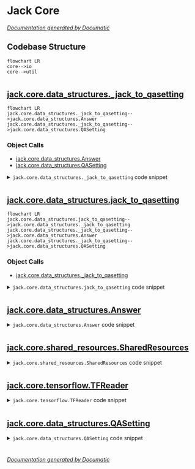 # Jack Core

[_Documentation generated by Documatic_](https://www.documatic.com)

<!---Documatic-section-Codebase Structure-start--->
## Codebase Structure

<!---Documatic-block-system_architecture-start--->
```mermaid
flowchart LR
core-->io
core-->util
```
<!---Documatic-block-system_architecture-end--->

# #
<!---Documatic-section-Codebase Structure-end--->

<!---Documatic-section-jack.core.data_structures._jack_to_qasetting-start--->
## [jack.core.data_structures._jack_to_qasetting](7-jack_core.md#jack.core.data_structures._jack_to_qasetting)

<!---Documatic-section-_jack_to_qasetting-start--->
```mermaid
flowchart LR
jack.core.data_structures._jack_to_qasetting-->jack.core.data_structures.Answer
jack.core.data_structures._jack_to_qasetting-->jack.core.data_structures.QASetting
```

### Object Calls

* [jack.core.data_structures.Answer](7-jack_core.md#jack.core.data_structures.Answer)
* [jack.core.data_structures.QASetting](7-jack_core.md#jack.core.data_structures.QASetting)

<!---Documatic-block-jack.core.data_structures._jack_to_qasetting-start--->
<details>
	<summary><code>jack.core.data_structures._jack_to_qasetting</code> code snippet</summary>

```python
def _jack_to_qasetting(instance, value, global_candidates):
    support = [value(s) for s in instance['support']] if 'support' in instance else None
    idd = value(instance, 'id')
    for question_instance in instance['questions']:
        question = value(question_instance['question'])
        idd = value(question_instance, 'id') or idd
        idd = value(question_instance['question'], 'id') or idd
        if global_candidates is None:
            candidates = [value(c) for c in question_instance['candidates']] if 'candidates' in question_instance else None
        else:
            candidates = global_candidates
        answers = [Answer(value(c), value(c, 'span'), value(c, 'doc_idx', 0)) for c in question_instance['answers']] if 'answers' in question_instance else None
        yield (QASetting(question, support, candidates=candidates, id=idd), answers)
```
</details>
<!---Documatic-block-jack.core.data_structures._jack_to_qasetting-end--->
<!---Documatic-section-_jack_to_qasetting-end--->

# #
<!---Documatic-section-jack.core.data_structures._jack_to_qasetting-end--->

<!---Documatic-section-jack.core.data_structures.jack_to_qasetting-start--->
## [jack.core.data_structures.jack_to_qasetting](7-jack_core.md#jack.core.data_structures.jack_to_qasetting)

<!---Documatic-section-jack_to_qasetting-start--->
```mermaid
flowchart LR
jack.core.data_structures.jack_to_qasetting-->jack.core.data_structures._jack_to_qasetting
jack.core.data_structures._jack_to_qasetting-->jack.core.data_structures.Answer
jack.core.data_structures._jack_to_qasetting-->jack.core.data_structures.QASetting
```

### Object Calls

* [jack.core.data_structures._jack_to_qasetting](7-jack_core.md#jack.core.data_structures._jack_to_qasetting)

<!---Documatic-block-jack.core.data_structures.jack_to_qasetting-start--->
<details>
	<summary><code>jack.core.data_structures.jack_to_qasetting</code> code snippet</summary>

```python
def jack_to_qasetting(jtr_data, max_count=None):

    def value(c, key='text', default=None):
        return c.get(key, default) if isinstance(c, dict) else c if key == 'text' else default
    global_candidates = [value(c) for c in jtr_data['globals']['candidates']] if 'globals' in jtr_data else None
    ans = [(inp, answer) for i in jtr_data['instances'] for (inp, answer) in _jack_to_qasetting(i, value, global_candidates)][:max_count]
    return ans
```
</details>
<!---Documatic-block-jack.core.data_structures.jack_to_qasetting-end--->
<!---Documatic-section-jack_to_qasetting-end--->

# #
<!---Documatic-section-jack.core.data_structures.jack_to_qasetting-end--->

<!---Documatic-section-jack.core.data_structures.Answer-start--->
## [jack.core.data_structures.Answer](7-jack_core.md#jack.core.data_structures.Answer)

<!---Documatic-section-Answer-start--->
<!---Documatic-block-jack.core.data_structures.Answer-start--->
<details>
	<summary><code>jack.core.data_structures.Answer</code> code snippet</summary>

```python
class Answer:

    def __init__(self, text: str, span: Tuple[int, int]=None, doc_idx: int=0, score: float=1.0):
        """
        Create a new answer.
        Args:
            text: The text string of the answer.
            span: For extractive QA, a span in the support documents. The triple `(start, end)`
                represents a span in support document with index `doc_index` in the ordered sequence of
            doc_idx: index of document where answer was found
            support documents. The span starts at `start` and ends at `end` (exclusive).
            score: the score a model associates with this answer.
        """
        assert span is None or len(span) == 2, 'span should be (char_start, char_end) tuple'
        self.score = score
        self.span = span
        self.doc_idx = doc_idx
        self.text = text
```
</details>
<!---Documatic-block-jack.core.data_structures.Answer-end--->
<!---Documatic-section-Answer-end--->

# #
<!---Documatic-section-jack.core.data_structures.Answer-end--->

<!---Documatic-section-jack.core.shared_resources.SharedResources-start--->
## [jack.core.shared_resources.SharedResources](7-jack_core.md#jack.core.shared_resources.SharedResources)

<!---Documatic-section-SharedResources-start--->
<!---Documatic-block-jack.core.shared_resources.SharedResources-start--->
<details>
	<summary><code>jack.core.shared_resources.SharedResources</code> code snippet</summary>

```python
class SharedResources:

    def __init__(self, vocab: Vocab=None, config: dict=None, embeddings: Embeddings=None):
        """
        Several shared resources are initialised here, even if no arguments
        are passed when calling __init__.
        The instantiated objects will be filled by the InputModule.
        - self.config holds hyperparameter values and general configuration
            parameters.
        - self.vocab serves as default Vocabulary object.
        - self.answer_vocab is by default the same as self.vocab. However,
            this attribute can be changed by the InputModule, e.g. by setting
            sepvocab=True when calling the setup_from_data() of the InputModule.
        """
        self.config = config or dict()
        self.vocab = vocab
        self.embeddings = embeddings

    def store(self, path):
        """
        Saves all attributes of this object.

        Args:
            path: path to save shared resources
        """
        if not os.path.exists(path):
            os.mkdir(path)
        vocabs = [(k, v) for (k, v) in self.__dict__.items() if isinstance(v, Vocab)]
        with open(os.path.join(path, 'remainder'), 'wb') as f:
            remaining = {k: v for (k, v) in self.__dict__.items() if not isinstance(v, Vocab) and (not k == 'config') and (not k == 'embeddings')}
            pickle.dump(remaining, f, pickle.HIGHEST_PROTOCOL)
        for (k, v) in vocabs:
            v.store(os.path.join(path, k))
        with open(os.path.join(path, 'config.yaml'), 'w') as f:
            yaml.dump(self.config, f)
        if self.embeddings is not None:
            self.embeddings.store(os.path.join(path, 'embeddings'))

    def load(self, path):
        """
        Loads this (potentially empty) resource from path (all object attributes).
        Args:
            path: path to shared resources
        """
        remainder_path = os.path.join(path, 'remainder')
        if os.path.exists(remainder_path):
            with open(remainder_path, 'rb') as f:
                self.__dict__.update(pickle.load(f))
        for f in os.listdir(path):
            if f == 'config.yaml':
                with open(os.path.join(path, f), 'r') as f:
                    self.config = yaml.load(f)
            elif f == 'embeddings':
                self.embeddings = Embeddings.from_dir(os.path.join(path, f))
            else:
                v = Vocab()
                v.load(os.path.join(path, f))
                self.__dict__[f] = v
```
</details>
<!---Documatic-block-jack.core.shared_resources.SharedResources-end--->
<!---Documatic-section-SharedResources-end--->

# #
<!---Documatic-section-jack.core.shared_resources.SharedResources-end--->

<!---Documatic-section-jack.core.tensorflow.TFReader-start--->
## [jack.core.tensorflow.TFReader](7-jack_core.md#jack.core.tensorflow.TFReader)

<!---Documatic-section-TFReader-start--->
<!---Documatic-block-jack.core.tensorflow.TFReader-start--->
<details>
	<summary><code>jack.core.tensorflow.TFReader</code> code snippet</summary>

```python
class TFReader(JTReader):

    @property
    def model_module(self) -> TFModelModule:
        return super().model_module

    @property
    def session(self) -> tf.Session:
        """Returns: input module"""
        return self.model_module.tf_session

    def train(self, optimizer, training_set: Iterable[Tuple[QASetting, List[Answer]]], batch_size: int, max_epochs=10, hooks=tuple(), l2=0.0, clip=None, clip_op=tf.clip_by_value, summary_writer=None, **kwargs):
        """
        This method trains the reader (and changes its state).

        Args:
            optimizer: TF optimizer
            training_set: the training instances.
            batch_size: size of training batches
            max_epochs: maximum number of epochs
            hooks: TrainingHook implementations that are called after epochs and batches
            l2: whether to use l2 regularization
            clip: whether to apply gradient clipping and at which value
            clip_op: operation to perform for clipping
            summary_writer: summary writer
        """
        (batches, loss, min_op, summaries) = self._setup_training(batch_size, clip, optimizer, training_set, summary_writer, l2, clip_op, **kwargs)
        self._train_loop(min_op, loss, batches, hooks, max_epochs, summaries, summary_writer, **kwargs)

    def _setup_training(self, batch_size, clip, optimizer, training_set, summary_writer, l2, clip_op, **kwargs):
        global_step = tf.train.get_global_step()
        if global_step is None:
            global_step = tf.train.create_global_step()
        if not self._is_setup:
            logger.info('Setting up model...')
            self.setup_from_data(training_set, is_training=True)
        logger.info('Preparing training data...')
        batches = self.input_module.batch_generator(training_set, batch_size, is_eval=False)
        logging.basicConfig(stream=sys.stdout, level=logging.DEBUG)
        loss = self.model_module.tensors[Ports.loss]
        summaries = None
        if summary_writer is not None:
            summaries = tf.summary.merge_all()
        if l2:
            loss += tf.add_n([tf.nn.l2_loss(v) for v in self.model_module.train_variables]) * l2
        if clip:
            gradients = optimizer.compute_gradients(loss)
            if clip_op == tf.clip_by_value:
                gradients = [(tf.clip_by_value(grad, clip[0], clip[1]), var) for (grad, var) in gradients if grad is not None]
            elif clip_op == tf.clip_by_norm:
                gradients = [(tf.clip_by_norm(grad, clip), var) for (grad, var) in gradients if grad is not None]
            min_op = optimizer.apply_gradients(gradients, global_step)
        else:
            min_op = optimizer.minimize(loss, global_step)
        variable_size = lambda v: reduce(lambda x, y: x * y, v.get_shape().as_list()) if v.get_shape() else 1
        num_params = sum((variable_size(v) for v in self.model_module.train_variables))
        logger.info('Number of parameters: %d' % num_params)
        self.session.run([v.initializer for v in tf.global_variables() if v not in self.model_module.variables])
        return (batches, loss, min_op, summaries)

    def _train_loop(self, optimization_op, loss_op, batches, hooks, max_epochs, summaries, summary_writer, **kwargs):
        logger.info('Start training...')
        for i in range(1, max_epochs + 1):
            for (j, batch) in enumerate(batches):
                feed_dict = self.model_module.convert_to_feed_dict(batch)
                if summaries is not None:
                    (step, sums, current_loss, _) = self.session.run([tf.train.get_global_step(), summaries, loss_op, optimization_op], feed_dict=feed_dict)
                    summary_writer.add_summary(sums, step)
                else:
                    (current_loss, _) = self.session.run([loss_op, optimization_op], feed_dict=feed_dict)
                for hook in hooks:
                    hook.at_iteration_end(i, current_loss, set_name='train')
            for hook in hooks:
                hook.at_epoch_end(i)
```
</details>
<!---Documatic-block-jack.core.tensorflow.TFReader-end--->
<!---Documatic-section-TFReader-end--->

# #
<!---Documatic-section-jack.core.tensorflow.TFReader-end--->

<!---Documatic-section-jack.core.data_structures.QASetting-start--->
## [jack.core.data_structures.QASetting](7-jack_core.md#jack.core.data_structures.QASetting)

<!---Documatic-section-QASetting-start--->
<!---Documatic-block-jack.core.data_structures.QASetting-start--->
<details>
	<summary><code>jack.core.data_structures.QASetting</code> code snippet</summary>

```python
class QASetting:

    def __init__(self, question: str, support: Sequence[str]=(), id: str=None, candidates: Sequence[str]=None, seq_candidates: Sequence[str]=None, candidate_spans: Sequence[Tuple[int, int, int]]=None):
        """
        Create a new QASetting.
        Args:
            question: the question text.
            support: a sequence of support documents the answerer has access to when answering the question.
            id: an identifier for this question setting.
            candidates: a list of candidate answer strings.
            candidate_spans: for extractive QA, a sequence of candidate spans in the support documents.
            A span `(doc_index,start,end)` corresponds to a span in support document with index `doc_index`,
            with start position `start` and end position `end`.
        """
        self.id = id
        self.candidate_spans = candidate_spans
        self.candidates = candidates
        self.support = support
        self.question = question
```
</details>
<!---Documatic-block-jack.core.data_structures.QASetting-end--->
<!---Documatic-section-QASetting-end--->

# #
<!---Documatic-section-jack.core.data_structures.QASetting-end--->

[_Documentation generated by Documatic_](https://www.documatic.com)